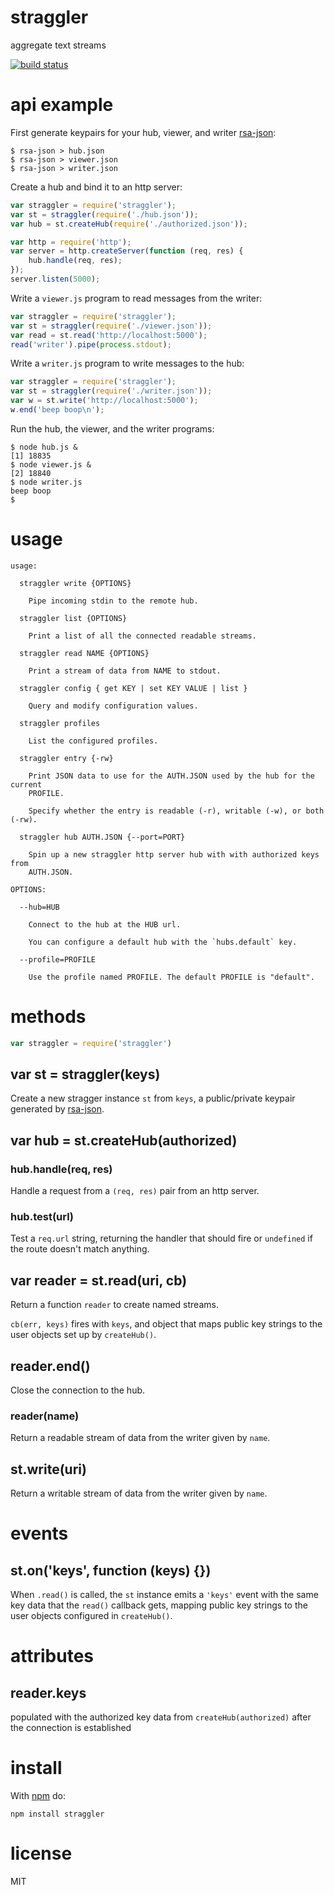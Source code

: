 # straggler

aggregate text streams

[![build status](https://secure.travis-ci.org/substack/straggler.png)](http://travis-ci.org/substack/straggler)

# api example

First generate keypairs for your hub, viewer, and writer
[rsa-json](https://github.com/substack/rsa-json):

```
$ rsa-json > hub.json
$ rsa-json > viewer.json
$ rsa-json > writer.json
```

Create a hub and bind it to an http server:

``` js
var straggler = require('straggler');
var st = straggler(require('./hub.json'));
var hub = st.createHub(require('./authorized.json'));

var http = require('http');
var server = http.createServer(function (req, res) {
    hub.handle(req, res);
});
server.listen(5000);
```

Write a `viewer.js` program to read messages from the writer:

``` js
var straggler = require('straggler');
var st = straggler(require('./viewer.json'));
var read = st.read('http://localhost:5000');
read('writer').pipe(process.stdout);
```

Write a `writer.js` program to write messages to the hub:

``` js
var straggler = require('straggler');
var st = straggler(require('./writer.json'));
var w = st.write('http://localhost:5000');
w.end('beep boop\n');
```

Run the hub, the viewer, and the writer programs:

```
$ node hub.js &
[1] 18835
$ node viewer.js &
[2] 18840
$ node writer.js
beep boop
$ 
```

# usage

```
usage:

  straggler write {OPTIONS}

    Pipe incoming stdin to the remote hub.

  straggler list {OPTIONS}

    Print a list of all the connected readable streams.

  straggler read NAME {OPTIONS}

    Print a stream of data from NAME to stdout.

  straggler config { get KEY | set KEY VALUE | list }

    Query and modify configuration values.

  straggler profiles

    List the configured profiles.

  straggler entry {-rw}

    Print JSON data to use for the AUTH.JSON used by the hub for the current
    PROFILE.
    
    Specify whether the entry is readable (-r), writable (-w), or both (-rw).

  straggler hub AUTH.JSON {--port=PORT}

    Spin up a new straggler http server hub with with authorized keys from
    AUTH.JSON.

OPTIONS:

  --hub=HUB
 
    Connect to the hub at the HUB url.
 
    You can configure a default hub with the `hubs.default` key.

  --profile=PROFILE

    Use the profile named PROFILE. The default PROFILE is "default".

```

# methods

``` js
var straggler = require('straggler')
```

## var st = straggler(keys)

Create a new stragger instance `st` from `keys`, a public/private keypair
generated by [rsa-json](https://github.com/substack/rsa-json).

## var hub = st.createHub(authorized)

###  hub.handle(req, res)

Handle a request from a `(req, res)` pair from an http server.

### hub.test(url)

Test a `req.url` string, returning the handler that should fire or `undefined`
if the route doesn't match anything.

## var reader = st.read(uri, cb)

Return a function `reader` to create named streams.

`cb(err, keys)` fires with `keys`, and object that maps public key strings to
the user objects set up by `createHub()`.

## reader.end()

Close the connection to the hub.

### reader(name)

Return a readable stream of data from the writer given by `name`.

## st.write(uri)

Return a writable stream of data from the writer given by `name`.

# events

## st.on('keys', function (keys) {})

When `.read()` is called, the `st` instance emits a `'keys'` event with the same
key data that the `read()` callback gets, mapping public key strings to the user
objects configured in `createHub()`.

# attributes

## reader.keys

populated with the authorized key data from `createHub(authorized)` after the
connection is established

# install

With [npm](https://npmjs.org) do:

```
npm install straggler
```

# license

MIT
